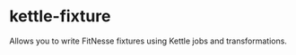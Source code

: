 kettle-fixture
==============

Allows you to write FitNesse fixtures using Kettle jobs and transformations.

